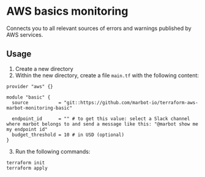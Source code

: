 # AWS basics monitoring

Connects you to all relevant sources of errors and warnings published by AWS services.

## Usage

1. Create a new directory
2. Within the new directory, create a file `main.tf` with the following content:
```
provider "aws" {}

module "basic" {
  source           = "git::https://github.com/marbot-io/terraform-aws-marbot-monitoring-basic"

  endpoint_id      = "" # to get this value: select a Slack channel where marbot belongs to and send a message like this: "@marbot show me my endpoint id"
  budget_threshold = 10 # in USD (optional)
}
```
3. Run the following commands:
```
terraform init
terraform apply
```
